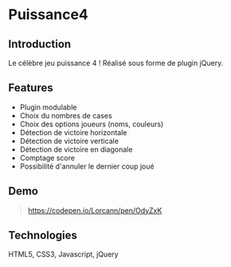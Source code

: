 # Puissance4

## Introduction
Le célèbre jeu puissance 4 ! Réalisé sous forme de plugin jQuery.

## Features 

- Plugin modulable
- Choix du nombres de cases
- Choix des options joueurs (noms, couleurs)
- Détection de victoire horizontale
- Détection de victoire verticale
- Détection de victoire en diagonale
- Comptage score
- Possibilité d'annuler le dernier coup joué

## Demo
> https://codepen.io/Lorcann/pen/OdyZxK

## Technologies
HTML5, CSS3, Javascript, jQuery
